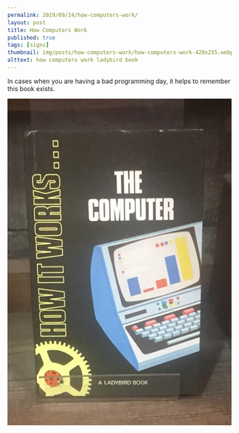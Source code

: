 ```yaml
---
permalink: 2019/09/24/how-computers-work/
layout: post
title: How Computers Work
published: true
tags: [signs]
thumbnail: img/posts/how-computers-work/how-computers-work-420x255.webp
alttext: how computers work ladybird book
---
```


In cases when you are having a bad programming day, it helps to remember this book exists.

![how computers work](/img/posts/how-computers-work/how-computers-work.webp)

